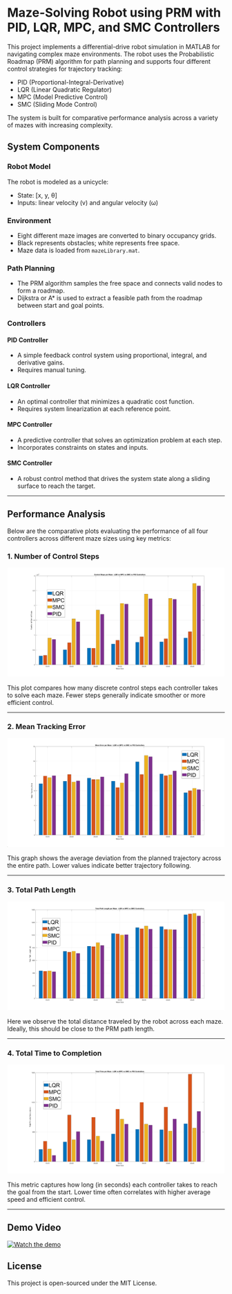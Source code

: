 # Maze-Solving Robot using PRM with PID, LQR, MPC, and SMC Controllers

This project implements a differential-drive robot simulation in MATLAB for navigating complex maze environments. The robot uses the Probabilistic Roadmap (PRM) algorithm for path planning and supports four different control strategies for trajectory tracking:

- PID (Proportional-Integral-Derivative)
- LQR (Linear Quadratic Regulator)
- MPC (Model Predictive Control)
- SMC (Sliding Mode Control)

The system is built for comparative performance analysis across a variety of mazes with increasing complexity.

## System Components

### Robot Model

The robot is modeled as a unicycle:
- State: [x, y, θ]
- Inputs: linear velocity (v) and angular velocity (ω)

### Environment

- Eight different maze images are converted to binary occupancy grids.
- Black represents obstacles; white represents free space.
- Maze data is loaded from `mazeLibrary.mat`.

### Path Planning

- The PRM algorithm samples the free space and connects valid nodes to form a roadmap.
- Dijkstra or A* is used to extract a feasible path from the roadmap between start and goal points.

### Controllers

#### PID Controller
- A simple feedback control system using proportional, integral, and derivative gains.
- Requires manual tuning.

#### LQR Controller
- An optimal controller that minimizes a quadratic cost function.
- Requires system linearization at each reference point.

#### MPC Controller
- A predictive controller that solves an optimization problem at each step.
- Incorporates constraints on states and inputs.

#### SMC Controller
- A robust control method that drives the system state along a sliding surface to reach the target.

---

## Performance Analysis

Below are the comparative plots evaluating the performance of all four controllers across different maze sizes using key metrics:

### 1. Number of Control Steps

![Control Steps](./images/Control_steps_latest.png)

This plot compares how many discrete control steps each controller takes to solve each maze. Fewer steps generally indicate smoother or more efficient control.

---

### 2. Mean Tracking Error

![Mean Error](./images/mean_error_latest.png)

This graph shows the average deviation from the planned trajectory across the entire path. Lower values indicate better trajectory following.

---

### 3. Total Path Length

![Path Length](./images/total_path_length_latest.png)

Here we observe the total distance traveled by the robot across each maze. Ideally, this should be close to the PRM path length.

---

### 4. Total Time to Completion

![Total Time](./images/total_time_taken_latest.png)

This metric captures how long (in seconds) each controller takes to reach the goal from the start. Lower time often correlates with higher average speed and efficient control.

---
## Demo Video

[![Watch the demo](https://img.youtube.com/vi/402XOL44hUg/0.jpg)](https://youtu.be/402XOL44hUg)



## License

This project is open-sourced under the MIT License.
